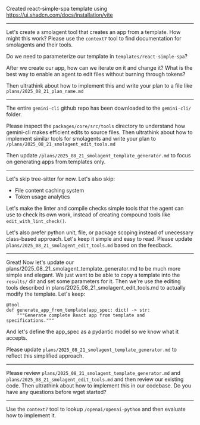 Created react-simple-spa template using https://ui.shadcn.com/docs/installation/vite

---


Let's create a smolagent tool that creates an app from a template. How might this work? Please use the `context7` tool to find documentation for smolagents and their tools.

Do we need to parameterize our template in `templates/react-simple-spa`?


After we create our app, how can we iterate on it and change it? What is the best way to enable an agent to edit files without burning through tokens?

Then ultrathink about how to implement this and write your plan to a file like `plans/2025_08_21_plan_name.md`


---

The entire `gemini-cli` github repo has been downloaded to the `gemini-cli/` folder.

Please inspect the `packages/core/src/tools` directory to understand how gemini-cli makes efficient edits to source files. Then ultrathink about how to implement similar tools for smolagents and write your plan to `/plans/2025_08_21_smolagent_edit_tools.md`

Then update `/plans/2025_08_21_smolagent_template_generator.md` to focus on generating apps from templates only.

---

Let's skip tree-sitter for now. Let's also skip:

  - File content caching system
  - Token usage analytics


  Let's make the linter and compile checks simple tools that the agent can use to check its own work, instead of creating
  compound tools like `edit_with_lint_check()`.

  Let's also prefer python unit, file, or package scoping instead of unecessary class-based approach. Let's keep it simple and
  easy to read. Please update `plans/2025_08_21_smolagent_edit_tools.md` based on the feedback.

---

Great! Now let's update our plans/2025_08_21_smolagent_template_generator.md to be much more simple and elegant. We just want to be able to copy a template into the `results/` dir and set some parameters for it. Then we're use the editing tools described in plans/2025_08_21_smolagent_edit_tools.md to actually modify the template. Let's keep:

```
@tool
def generate_app_from_template(app_spec: dict) -> str:
    """Generate complete React app from template and specifications."""
```

And let's define the app_spec as a pydantic model so we know what it accepts.

Please update `plans/2025_08_21_smolagent_template_generator.md` to reflect this simplified approach.

---

Please review `plans/2025_08_21_smolagent_template_generator.md` and `plans/2025_08_21_smolagent_edit_tools.md` and then review our existing code. Then ultrathink about how to implement this in our codebase. Do you have any questions before wget started?

---

Use the `context7` tool to lookup `/openai/openai-python` and then evaluate how to implement it.